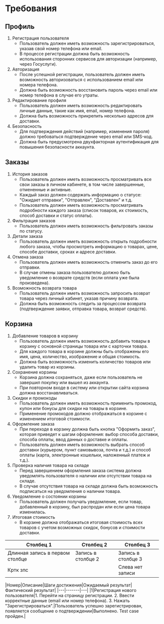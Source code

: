 # **Требования**
## Профиль
1. Регистрация пользователя
   - Пользователь должен иметь возможность зарегистрироваться, указав свой номер телефона или email.
   - В процессе регистрации должна быть возможность использования сторонних сервисов для авторизации (например, через Госуслуги).
2. Авторизация
   - После успешной регистрации, пользователь должен иметь возможность авторизоваться с использованием email или номера телефона.
   - Должна быть возможность восстановить пароль через email или номер телефона в случае его утраты.
3. Редактирование профиля
   - Пользователь должен иметь возможность редактировать личные данные, такие как имя, email, номер телефона.
   - Должна быть возможность прикрепить несколько адресов для доставки.
4. Безопасность
   - Для подтверждения действий (например, изменения пароля) должно требоваться подтверждение через email или SMS-код.
   - Должна быть предусмотрена двухфакторная аутентификация для повышения безопасности аккаунта.
## Заказы
1. История заказов
   - Пользователь должен иметь возможность просматривать все свои заказы в личном кабинете, в том числе завершенные, отмененные и активные.
   - Каждый заказ должен содержать информацию о статусе: "Ожидает отправки", "Отправлен", "Доставлен" и т.д.
   - Пользователь должен иметь возможность просматривать подробности каждого заказа (список товаров, их стоимость, способ доставки и статус оплаты).
2. Фильтрация заказов
   - Пользователь должен иметь возможность фильтровать заказы по статусу.
3. Детали заказа
   - Пользователь должен иметь возможность открыть подробности любого заказа, чтобы просмотреть информацию о товарах, цене, способе доставки, сроках и адресе доставки.
4. Отмена заказа
   - Пользователь должен иметь возможность отменить заказ до его отправки.
   - В случае отмены заказа пользователю должно быть уведомление о возврате средств (если оплата уже была произведена).
5. Возможность возврата товара
   - Пользователь должен иметь возможность запросить возврат товара через личный кабинет, указав причину возврата.
   - Должна быть возможность следить за процессом возврата (подтверждение заявки, отправка товара, возврат средств).
## Корзина
1. Добавление товаров в корзину
   - Пользователь должен иметь возможность добавить товары в корзину с основной страницы товара или с карточки товара.
   - Для каждого товара в корзине должны быть отображены его имя, цена, количество, изображение и общая стоимость.
   - Должна быть возможность изменить количество товаров или удалить товар из корзины.
2. Сохранение корзины
   - Корзина должна сохраняться, даже если пользователь не завершил покупку или вышел из аккаунта.
   - При повторном входе в систему или открытии сайта корзина должна восстанавливаться.
3. Скидки и промокоды
   - Пользователь должен иметь возможность применить промокод, купон или бонусы для скидки на товары в корзине.
   - Применение промокодов должно отображаться в корзине с изменением итоговой стоимости.
4. Оформление заказа
   - При переходе в корзину должна быть кнопка "Оформить заказ", которая приведет к шагам оформления: выбор способа доставки, способа оплаты, ввод данных о доставке и оплаты.
   - Пользователь должен иметь возможность выбрать способ доставки (курьером, пункт самовывоза, почта и т.д.) и способ оплаты (карта, электронные кошельки, наложенный платеж и т.д.).
5. Проверка наличия товара на складе
   - Перед завершением оформления заказа система должна уведомлять пользователя о наличии или отсутствии товара на складе.
   - В случае отсутствия товара на складе должна быть возможность подписаться на уведомления о наличии товара.
6. Уведомление о состоянии корзины
   - Пользователь должен получать уведомление, если товар, добавленный в корзину, был распродан или если цена товара изменилась.
7. Итоговая стоимость
   - В корзине должна отображаться итоговая стоимость всех товаров с учетом возможных скидок, бонусов и стоимости доставки.
  
|Столбец 1|Столбец 2|Столбец 3|
|-|--------|---|
|Длинная запись в первом столбце|Запись в столбце 2|Запись в столбце 3|
|Кртк зпс| |Слева нет записи|

|Номер|Описание|Шаги достижения|Ожидаемый результат|Фактический результат|
|---|-------|---|
|1|Регистрация нового пользователя|1. Перейти на страницу регистрации.
2. Ввести корректные данные (email или номер телефона).
3. Нажать "Зарегистрироваться".|Пользователь успешно зарегистрирован, появляется сообщение о подтверждении|Выполнено. Test case пройден.|

